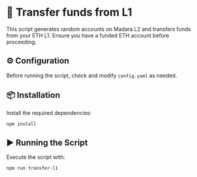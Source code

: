 # 🚀 Transfer funds from L1

This script generates random accounts on Madara L2 and transfers funds from your ETH L1. Ensure you have a funded ETH account before proceeding.

## ⚙️ Configuration
Before running the script, check and modify `config.yaml` as needed.

## 📦 Installation
Install the required dependencies:
```sh
npm install
```

## ▶️ Running the Script
Execute the script with:
```sh
npm run transfer-l1
```